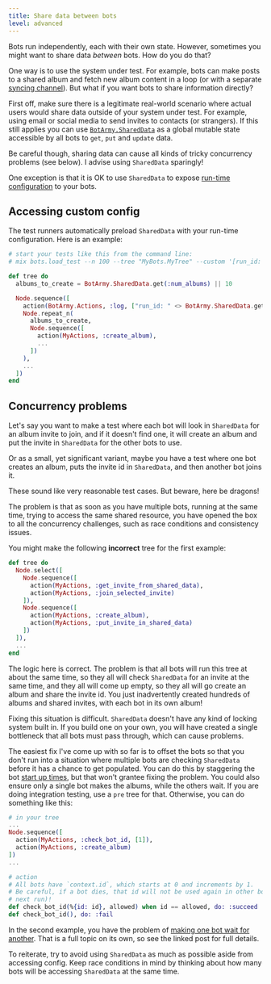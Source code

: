 ```yaml
---
title: Share data between bots
level: advanced
---
```


Bots run independently, each with their own state. However, sometimes you might want
to share data _between_ bots. How do you do that?

One way is to use the system under test. For example, bots can make posts to a
shared album and fetch new album content in a loop (or with a separate [syncing
channel][sync]). But what if you want bots to share information directly?

First off, make sure there is a legitimate real-world scenario where actual users
would share data outside of your system under test. For example, using email or
social media to send invites to contacts (or strangers). If this still applies you
can use [`BotArmy.SharedData`][shared data] as a global mutable state accessible by
all bots to `get`, `put` and `update` data.

Be careful though, sharing data can cause all kinds of tricky concurrency problems
(see below). I advise using `SharedData` sparingly!

One exception is that it is OK to use `SharedData` to expose [run-time
configuration][config] to your bots.

## Accessing custom config

The test runners automatically preload `SharedData` with your run-time configuration.
Here is an example:

```elixir
# start your tests like this from the command line:
# mix bots.load_test --n 100 --tree "MyBots.MyTree" --custom '[run_id: "abc", num_albums: 20]'

def tree do
  albums_to_create = BotArmy.SharedData.get(:num_albums) || 10

  Node.sequence([
    action(BotArmy.Actions, :log, ["run_id: " <> BotArmy.SharedData.get(:app_id)]),
    Node.repeat_n(
      albums_to_create,
      Node.sequence([
        action(MyActions, :create_album),
        ...
      ])
    ),
    ...
  ])
end
```

## Concurrency problems

Let's say you want to make a test where each bot will look in `SharedData` for an
album invite to join, and if it doesn't find one, it will create an album and put the
invite in `SharedData` for the other bots to use.

Or as a small, yet significant variant, maybe you have a test where one bot creates
an album, puts the invite id in `SharedData`, and then another bot joins it.

These sound like very reasonable test cases. But beware, here be dragons!

The problem is that as soon as you have multiple bots, running at the same time,
trying to access the same shared resource, you have opened the box to all the
concurrency challenges, such as race conditions and consistency issues.

You might make the following **incorrect** tree for the first example:

```elixir
def tree do
  Node.select([
    Node.sequence([
      action(MyActions, :get_invite_from_shared_data),
      action(MyActions, :join_selected_invite)
    ]),
    Node.sequence([
      action(MyActions, :create_album),
      action(MyActions, :put_invite_in_shared_data)
    ])
  ]),
  ...
end

```

The logic here is correct. The problem is that all bots will run this tree at about
the same time, so they all will check `SharedData` for an invite at the same time,
and they all will come up empty, so they all will go create an album and share the
invite id. You just inadvertently created hundreds of albums and shared invites,
with each bot in its own album!

Fixing this situation is difficult. `SharedData` doesn't have any kind of locking
system built in. If you build one on your own, you will have created a single
bottleneck that all bots must pass through, which can cause problems.

The easiest fix I've come up with so far is to offset the bots so that you don't run
into a situation where multiple bots are checking `SharedData` before it has a chance
to get populated. You can do this by staggering the bot [start up times], but that
won't grantee fixing the problem. You could also ensure only a single bot makes the
albums, while the others wait. If you are doing integration testing, use a `pre` tree
for that. Otherwise, you can do something like this:

```elixir
# in your tree
...
Node.sequence([
  action(MyActions, :check_bot_id, [1]),
  action(MyActions, :create_album)
])
...

# action
# All bots have `context.id`, which starts at 0 and increments by 1.
# Be careful, if a bot dies, that id will not be used again in other bots (until the
# next run)!
def check_bot_id(%{id: id}, allowed) when id == allowed, do: :succeed
def check_bot_id(), do: :fail
```

In the second example, you have the problem of [making one bot wait for
another][wait]. That is a full topic on its own, so see the linked post for full
details.

To reiterate, try to avoid using `SharedData` as much as possible aside from
accessing config. Keep race conditions in mind by thinking about how many bots will
be accessing `SharedData` at the same time.

[sync]: ../use-websockets
[shared data]: https://hexdocs.pm/bot_army/1.0.0/BotArmy.SharedData.html
[config]: https://hexdocs.pm/bot_army/1.0.0/Mix.Tasks.Bots.LoadTest.html
[wait]: ../wait-for-another-bot-to-finish-an-action
[start up times]: ../ramp-up-the-bot-count-over-time
